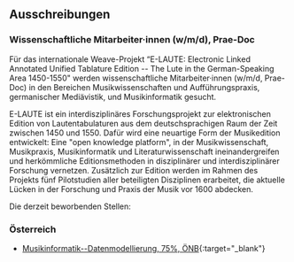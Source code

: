 ## Ausschreibungen 
### Wissenschaftliche Mitarbeiter&middot;innen (w/m/d), Prae-Doc 

Für das internationale Weave-Projekt “E-LAUTE: Electronic Linked Annotated Unified Tablature Edition -- The Lute in the German-Speaking Area 1450-1550" werden wissenschaftliche Mitarbeiter&middot;innen (w/m/d, Prae-Doc) in den Bereichen Musikwissenschaften und Aufführungspraxis, germanischer Mediävistik, und Musikinformatik gesucht. 

E-LAUTE ist ein interdisziplinäres Forschungsprojekt zur elektronischen Edition von Lautentabulaturen aus dem deutschsprachigen Raum der Zeit zwischen 1450 und 1550. Dafür wird eine neuartige Form der Musikedition entwickelt: Eine "open knowledge platform", in der Musikwissenschaft, Musikpraxis, Musikinformatik und Literaturwissenschaft ineinandergreifen und herkömmliche Editionsmethoden in disziplinärer und interdisziplinärer Forschung vernetzen. Zusätzlich zur Edition werden im Rahmen des Projekts fünf Pilotstudien aller beteiligten Disziplinen erarbeitet, die aktuelle Lücken in der Forschung und Praxis der Musik vor 1600 abdecken.

Die derzeit beworbenden Stellen:

### Österreich
* [Musikinformatik--Datenmodellierung, 75%, ÖNB](/jobs-data-modelling){:target="_blank"}




